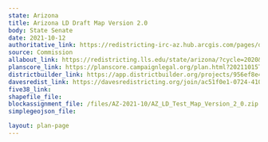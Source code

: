 ```yaml
---
state: Arizona
title: Arizona LD Draft Map Version 2.0
body: State Senate
date: 2021-10-12
authoritative_link: https://redistricting-irc-az.hub.arcgis.com/pages/draft-maps
source: Commission
allabout_link: https://redistricting.lls.edu/state/arizona/?cycle=2020&level=Congress&startdate=
planscore_link: https://planscore.campaignlegal.org/plan.html?20211015T145835.963643404Z
districtbuilder_link: https://app.districtbuilder.org/projects/956ef8e4-6ffe-4ad7-a76e-0f1456e57359
davesredist_link: https://davesredistricting.org/join/ac51f0e1-0724-4104-b48a-a6284fd9b5ed
five38_link:
shapefile_file:
blockassignment_file: /files/AZ-2021-10/AZ_LD_Test_Map_Version_2_0.zip
simplegeojson_file:

layout: plan-page
---
```

